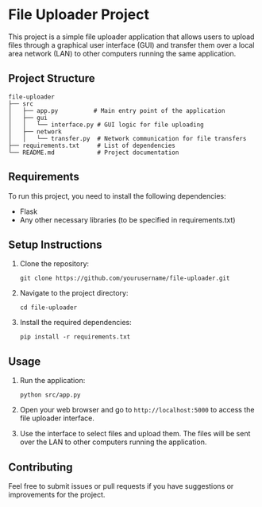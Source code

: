 # File Uploader Project

This project is a simple file uploader application that allows users to upload files through a graphical user interface (GUI) and transfer them over a local area network (LAN) to other computers running the same application.

## Project Structure

```
file-uploader
├── src
│   ├── app.py          # Main entry point of the application
│   ├── gui
│   │   └── interface.py # GUI logic for file uploading
│   ├── network
│   │   └── transfer.py  # Network communication for file transfers
├── requirements.txt     # List of dependencies
└── README.md            # Project documentation
```

## Requirements

To run this project, you need to install the following dependencies:

- Flask
- Any other necessary libraries (to be specified in requirements.txt)

## Setup Instructions

1. Clone the repository:
   ```
   git clone https://github.com/yourusername/file-uploader.git
   ```

2. Navigate to the project directory:
   ```
   cd file-uploader
   ```

3. Install the required dependencies:
   ```
   pip install -r requirements.txt
   ```

## Usage

1. Run the application:
   ```
   python src/app.py
   ```

2. Open your web browser and go to `http://localhost:5000` to access the file uploader interface.

3. Use the interface to select files and upload them. The files will be sent over the LAN to other computers running the application.

## Contributing

Feel free to submit issues or pull requests if you have suggestions or improvements for the project.